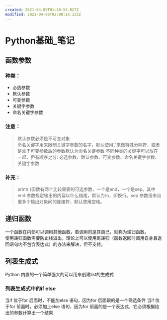 ```yaml
---
created: 2021-04-09T01:59:53.927Z
modified: 2021-04-09T02:00:14.133Z
---
```

# Python基础_笔记
## 函数参数
### 种类：
* 必选参数 
* 默认参数
* 可变参数
* 关键字参数
* 命名关键字参数
### 注意：
> 默认参数必须是不可变对象  
> 命名关键字用来限制关键字参数的名字，默认使用','来做特殊分隔符，或者是处于可变参数后的参数默认为命名关键参数
> 不同种类的关键字可以放在一起，但有顺序之分: 必选参数、默认参数、可变参数、命名关键字参数、关键字参数
### 补充：
> print( )函数有两个比较重要的可选参数，一个是end，一个是sep。其中end 参数规定输出的内容以什么结尾，默认为\n，即换行。sep 参数用来设置多个输出对象间的连接符，默认使用空格。
## 递归函数
一个函数在内部可以调用其他函数，若调用的是其自己，就称为递归函数。  
使用递归函数需要防止栈溢出，理论上可以使用尾递归（函数返回时调用自身且返回语句内不包含表达式）的办法来解决，但不支持。
## 列表生成式
Python 内置的一个简单强大的可以用来创建list的生成式
### 列表生成式中的if else
当if 位于for 后面时，不能加else 语句，因为for 后面跟的是一个筛选条件
当if 位于for 前面时，必须加上else 语句，因为for 前面的是一个表达式，它必须根据给出的参数计算出一个结果
